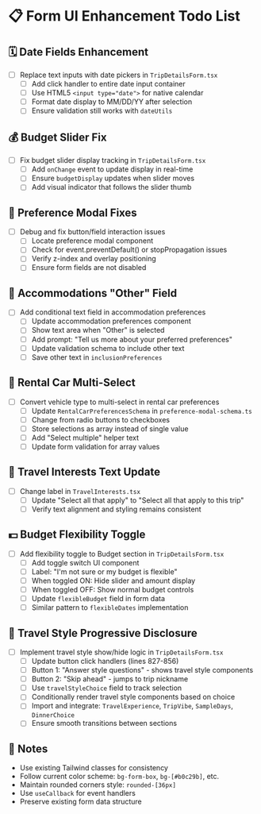 # 📋 Form UI Enhancement Todo List

## 🗓️ Date Fields Enhancement

- [ ] Replace text inputs with date pickers in `TripDetailsForm.tsx`
  - [ ] Add click handler to entire date input container
  - [ ] Use HTML5 `<input type="date">` for native calendar
  - [ ] Format date display to MM/DD/YY after selection
  - [ ] Ensure validation still works with `dateUtils`

## 💰 Budget Slider Fix

- [ ] Fix budget slider display tracking in `TripDetailsForm.tsx`
  - [ ] Add `onChange` event to update display in real-time
  - [ ] Ensure `budgetDisplay` updates when slider moves
  - [ ] Add visual indicator that follows the slider thumb

## 🎯 Preference Modal Fixes

- [ ] Debug and fix button/field interaction issues
  - [ ] Locate preference modal component
  - [ ] Check for event.preventDefault() or stopPropagation issues
  - [ ] Verify z-index and overlay positioning
  - [ ] Ensure form fields are not disabled

## 🏨 Accommodations "Other" Field

- [ ] Add conditional text field in accommodation preferences
  - [ ] Update accommodation preferences component
  - [ ] Show text area when "Other" is selected
  - [ ] Add prompt: "Tell us more about your preferred preferences"
  - [ ] Update validation schema to include other text
  - [ ] Save other text in `inclusionPreferences`

## 🚗 Rental Car Multi-Select

- [ ] Convert vehicle type to multi-select in rental car preferences
  - [ ] Update `RentalCarPreferencesSchema` in `preference-modal-schema.ts`
  - [ ] Change from radio buttons to checkboxes
  - [ ] Store selections as array instead of single value
  - [ ] Add "Select multiple" helper text
  - [ ] Update form validation for array values

## 🎨 Travel Interests Text Update

- [ ] Change label in `TravelInterests.tsx`
  - [ ] Update "Select all that apply" to "Select all that apply to this trip"
  - [ ] Verify text alignment and styling remains consistent

## 💵 Budget Flexibility Toggle

- [ ] Add flexibility toggle to Budget section in `TripDetailsForm.tsx`
  - [ ] Add toggle switch UI component
  - [ ] Label: "I'm not sure or my budget is flexible"
  - [ ] When toggled ON: Hide slider and amount display
  - [ ] When toggled OFF: Show normal budget controls
  - [ ] Update `flexibleBudget` field in form data
  - [ ] Similar pattern to `flexibleDates` implementation

## 🧳 Travel Style Progressive Disclosure

- [ ] Implement travel style show/hide logic in `TripDetailsForm.tsx`
  - [ ] Update button click handlers (lines 827-856)
  - [ ] Button 1: "Answer style questions" - shows travel style components
  - [ ] Button 2: "Skip ahead" - jumps to trip nickname
  - [ ] Use `travelStyleChoice` field to track selection
  - [ ] Conditionally render travel style components based on choice
  - [ ] Import and integrate: `TravelExperience`, `TripVibe`, `SampleDays`, `DinnerChoice`
  - [ ] Ensure smooth transitions between sections

## 📝 Notes

- Use existing Tailwind classes for consistency
- Follow current color scheme: `bg-form-box`, `bg-[#b0c29b]`, etc.
- Maintain rounded corners style: `rounded-[36px]`
- Use `useCallback` for event handlers
- Preserve existing form data structure

